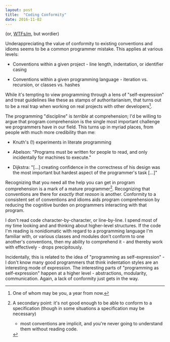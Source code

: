 ```yaml
---
layout: post
title:  "Coding Conformity"
date: 2016-11-02
---
```


(or, [WTFs/m][1], but wordier)

Underappreciating the value of conformity to existing conventions and idioms
seems to be a common programmer mistake. This applies at various levels:

- Conventions within a given project - line length, indentation, or identifier
  casing

- Conventions within a given programming language - iteration vs. recursion,
  or classes vs. hashes

While it's tempting to view programming through a lens of "self-expression" and
treat guidelines like these as stamps of authoritarianism, that turns out to be
a real trap when working on real projects with other developers[^1].

The programming "discipline" is _terrible_ at comprehension; I'd be willing to
argue that program comprehension is the single most important challenge we
programmers have in our field. This turns up in myriad places, from people with
much more credibility than me:

- Knuth's (!) experiments in literate programming

- Abelson: "Programs must be written for people to read, and only incidentally
  for machines to execute."

- Dijkstra: "[...] creating confidence in the correctness of his design was the
  most important but hardest aspect of the programmer's task [...]"

Recognizing that you need all the help you can get in program comprehension is a
mark of a mature programmer[^2]. Recognizing that conventions are there for
_exactly that reason_ is another. Conformity to a consistent set of conventions
and idioms aids program comprehension by reducing the cognitive burden on
programmers interacting with that program.

I don't read code character-by-character, or line-by-line. I spend most of my
time looking and and thinking about higher-level structures. If the code I'm
reading is nonidiomatic with regard to a programming language I'm familiar with,
or various classes and modules don't conform to one another's conventions, then
my ability to comprehend it - and thereby work with effectively - drops
precipitously.

Incidentally, this is related to the idea of "programming as self-expression" -
I don't know many good programmers that think indentation styles are an
interesting mode of expression. The interesting parts of "programming as
self-expression" happen at a higher level - abstractions, modularity,
communication. Again, a lack of conformity just gets in the way.

[1]: http://www.osnews.com/story/19266/WTFs_m

[^1]: One of whom may be you, a year from now.

[^2]: A secondary point: it's not good enough to be able to conform to a
      specification (though in some situations a specification may be necessary)
      - most conventions are implicit, and you're never going to understand them
      without reading code.
